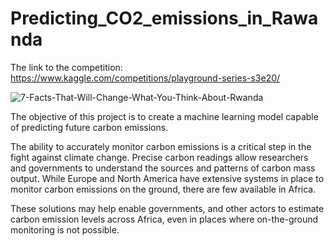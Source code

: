 # Predicting_CO2_emissions_in_Rawanda

The link to the competition: https://www.kaggle.com/competitions/playground-series-s3e20/

![7-Facts-That-Will-Change-What-You-Think-About-Rwanda](https://github.com/Manav916/Predicting_CO2_emissions_in_Rawanda/assets/77217074/b53007f9-ba9d-48a5-a8e5-040b8f67bd76)

The objective of this project is to create a machine learning model capable of predicting future carbon emissions.

The ability to accurately monitor carbon emissions is a critical step in the fight against climate change. Precise carbon readings allow researchers and governments to understand the sources and patterns of carbon mass output. While Europe and North America have extensive systems in place to monitor carbon emissions on the ground, there are few available in Africa.

These solutions may help enable governments, and other actors to estimate carbon emission levels across Africa, even in places where on-the-ground monitoring is not possible.
